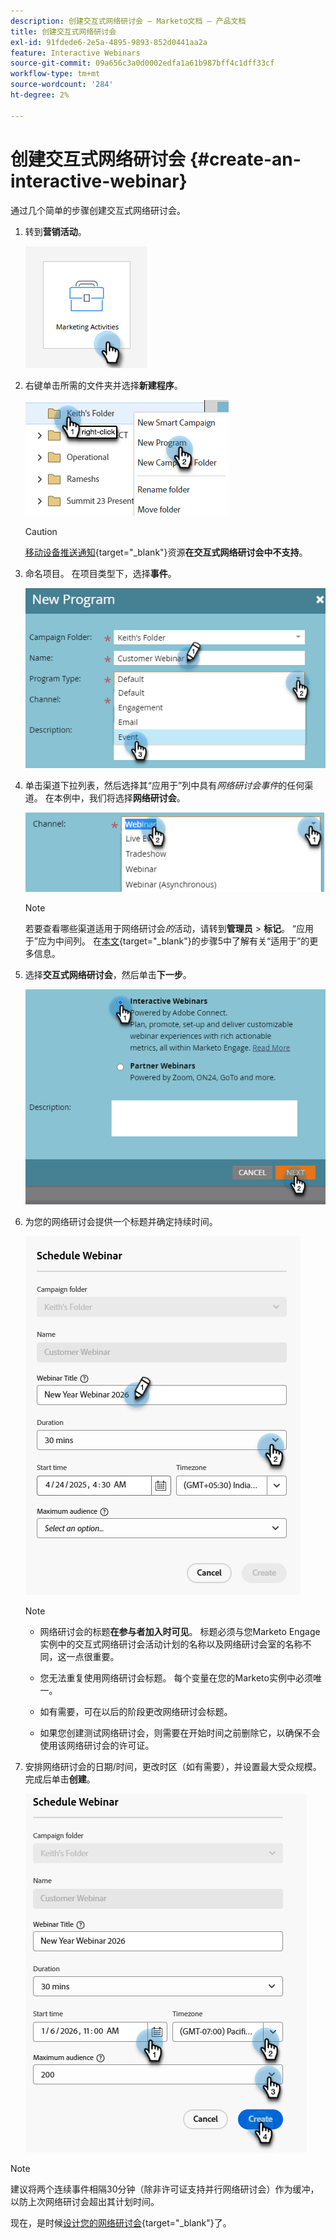 ```yaml
---
description: 创建交互式网络研讨会 — Marketo文档 — 产品文档
title: 创建交互式网络研讨会
exl-id: 91fdede6-2e5a-4895-9893-852d0441aa2a
feature: Interactive Webinars
source-git-commit: 09a656c3a0d0002edfa1a61b987bff4c1dff33cf
workflow-type: tm+mt
source-wordcount: '284'
ht-degree: 2%

---
```


# 创建交互式网络研讨会 {#create-an-interactive-webinar}

通过几个简单的步骤创建交互式网络研讨会。

1. 转到&#x200B;**营销活动**。

   ![](assets/create-an-interactive-webinar-1.png)

1. 右键单击所需的文件夹并选择&#x200B;**新建程序**。

   ![](assets/create-an-interactive-webinar-2.png)

   >[!CAUTION]
   >
   >[移动设备推送通知](/help/marketo/product-docs/mobile-marketing/push-notifications/understanding-push-notifications.md){target="_blank"}资源&#x200B;**在交互式网络研讨会中不支持**。

1. 命名项目。 在项目类型下，选择&#x200B;**事件**。

   ![](assets/create-an-interactive-webinar-3.png)

1. 单击渠道下拉列表，然后选择其“应用于”列中具有&#x200B;_网络研讨会事件_&#x200B;的任何渠道。 在本例中，我们将选择&#x200B;**网络研讨会**。

   ![](assets/create-an-interactive-webinar-4.png)

   >[!NOTE]
   >
   >若要查看哪些渠道适用于网络研讨会&#x200B;_的_&#x200B;活动，请转到&#x200B;**管理员** > **标记**。 “应用于”应为中间列。 在[本文](/help/marketo/product-docs/administration/tags/create-a-program-channel.md){target="_blank"}的步骤5中了解有关“适用于”的更多信息。

1. 选择&#x200B;**交互式网络研讨会**，然后单击&#x200B;**下一步**。

   ![](assets/create-an-interactive-webinar-5.png)

1. 为您的网络研讨会提供一个标题并确定持续时间。

   ![](assets/create-an-interactive-webinar-6.png)

   >[!NOTE]
   >
   >* 网络研讨会的标题&#x200B;**在参与者加入时可见**。 标题必须与您Marketo Engage实例中的交互式网络研讨会活动计划的名称以及网络研讨会室的名称不同，这一点很重要。
   >
   >* 您无法重复使用网络研讨会标题。 每个变量在您的Marketo实例中必须唯一。
   >
   >* 如有需要，可在以后的阶段更改网络研讨会标题。
   >
   >* 如果您创建测试网络研讨会，则需要在开始时间之前删除它，以确保不会使用该网络研讨会的许可证。

1. 安排网络研讨会的日期/时间，更改时区（如有需要），并设置最大受众规模。 完成后单击&#x200B;**创建**。

   ![](assets/create-an-interactive-webinar-7.png)

>[!NOTE]
>
>建议将两个连续事件相隔30分钟（除非许可证支持并行网络研讨会）作为缓冲，以防上次网络研讨会超出其计划时间。

现在，是时候[设计您的网络研讨会](/help/marketo/product-docs/demand-generation/events/interactive-webinars/designing-interactive-webinars.md){target="_blank"}了。

